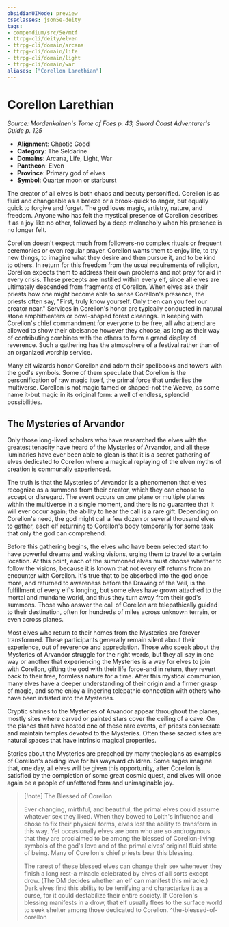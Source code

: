 ```yaml
---
obsidianUIMode: preview
cssclasses: json5e-deity
tags:
- compendium/src/5e/mtf
- ttrpg-cli/deity/elven
- ttrpg-cli/domain/arcana
- ttrpg-cli/domain/life
- ttrpg-cli/domain/light
- ttrpg-cli/domain/war
aliases: ["Corellon Larethian"]
---
```

# Corellon Larethian
*Source: Mordenkainen's Tome of Foes p. 43, Sword Coast Adventurer's Guide p. 125* 

- **Alignment**: Chaotic Good
- **Category**: The Seldarine
- **Domains**: Arcana, Life, Light, War
- **Pantheon**: Elven
- **Province**: Primary god of elves
- **Symbol**: Quarter moon or starburst

The creator of all elves is both chaos and beauty personified. Corellon is as fluid and changeable as a breeze or a brook-quick to anger, but equally quick to forgive and forget. The god loves magic, artistry, nature, and freedom. Anyone who has felt the mystical presence of Corellon describes it as a joy like no other, followed by a deep melancholy when his presence is no longer felt.

Corellon doesn't expect much from followers-no complex rituals or frequent ceremonies or even regular prayer. Corellon wants them to enjoy life, to try new things, to imagine what they desire and then pursue it, and to be kind to others. In return for this freedom from the usual requirements of religion, Corellon expects them to address their own problems and not pray for aid in every crisis. These precepts are instilled within every elf, since all elves are ultimately descended from fragments of Corellon. When elves ask their priests how one might become able to sense Corellon's presence, the priests often say, "First, truly know yourself. Only then can you feel our creator near." Services in Corellon's honor are typically conducted in natural stone amphitheaters or bowl-shaped forest clearings. In keeping with Corellon's chief commandment for everyone to be free, all who attend are allowed to show their obeisance however they choose, as long as their way of contributing combines with the others to form a grand display of reverence. Such a gathering has the atmosphere of a festival rather than of an organized worship service.

Many elf wizards honor Corellon and adorn their spellbooks and towers with the god's symbols. Some of them speculate that Corellon is the personification of raw magic itself, the primal force that underlies the multiverse. Corellon is not magic tamed or shaped-not the Weave, as some name it-but magic in its original form: a well of endless, splendid possibilities.

## The Mysteries of Arvandor

 Only those long-lived scholars who have researched the elves with the greatest tenacity have heard of the Mysteries of Arvandor, and all these luminaries have ever been able to glean is that it is a secret gathering of elves dedicated to Corellon where a magical replaying of the elven myths of creation is communally experienced.

The truth is that the Mysteries of Arvandor is a phenomenon that elves recognize as a summons from their creator, which they can choose to accept or disregard. The event occurs on one plane or multiple planes within the multiverse in a single moment, and there is no guarantee that it will ever occur again; the ability to hear the call is a rare gift. Depending on Corellon's need, the god might call a few dozen or several thousand elves to gather, each elf returning to Corellon's body temporarily for some task that only the god can comprehend.

Before this gathering begins, the elves who have been selected start to have powerful dreams and waking visions, urging them to travel to a certain location. At this point, each of the summoned elves must choose whether to follow the visions, because it is known that not every elf returns from an encounter with Corellon. It's true that to be absorbed into the god once more, and returned to awareness before the Drawing of the Veil, is the fulfillment of every elf's longing, but some elves have grown attached to the mortal and mundane world, and thus they turn away from their god's summons. Those who answer the call of Corellon are telepathically guided to their destination, often for hundreds of miles across unknown terrain, or even across planes.

Most elves who return to their homes from the Mysteries are forever transformed. These participants generally remain silent about their experience, out of reverence and appreciation. Those who speak about the Mysteries of Arvandor struggle for the right words, but they all say in one way or another that experiencing the Mysteries is a way for elves to join with Corellon, gifting the god with their life force-and in return, they revert back to their free, formless nature for a time. After this mystical communion, many elves have a deeper understanding of their origin and a firmer grasp of magic, and some enjoy a lingering telepathic connection with others who have been initiated into the Mysteries.

Cryptic shrines to the Mysteries of Arvandor appear throughout the planes, mostly sites where carved or painted stars cover the ceiling of a cave. On the planes that have hosted one of these rare events, elf priests consecrate and maintain temples devoted to the Mysteries. Often these sacred sites are natural spaces that have intrinsic magical properties.

Stories about the Mysteries are preached by many theologians as examples of Corellon's abiding love for his wayward children. Some sages imagine that, one day, all elves will be given this opportunity, after Corellon is satisfied by the completion of some great cosmic quest, and elves will once again be a people of unfettered form and unimaginable joy.

> [!note] The Blessed of Corellon
> 
> Ever changing, mirthful, and beautiful, the primal elves could assume whatever sex they liked. When they bowed to Lolth's influence and chose to fix their physical forms, elves lost the ability to transform in this way. Yet occasionally elves are born who are so androgynous that they are proclaimed to be among the blessed of Corellon-living symbols of the god's love and of the primal elves' original fluid state of being. Many of Corellon's chief priests bear this blessing.
> 
> The rarest of these blessed elves can change their sex whenever they finish a long rest-a miracle celebrated by elves of all sorts except drow. (The DM decides whether an elf can manifest this miracle.) Dark elves find this ability to be terrifying and characterize it as a curse, for it could destabilize their entire society. If Corellon's blessing manifests in a drow, that elf usually flees to the surface world to seek shelter among those dedicated to Corellon.
^the-blessed-of-corellon
